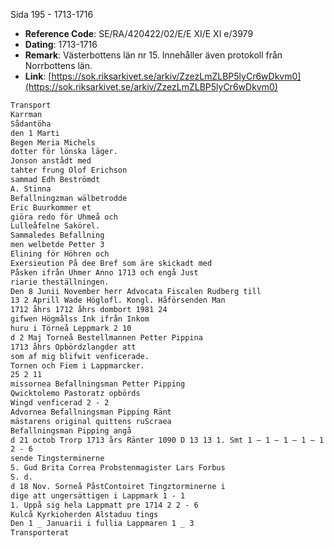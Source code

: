 Sida 195 - 1713-1716

- **Reference Code**: SE/RA/420422/02/E/E XI/E XI e/3979
- **Dating**: 1713-1716
- **Remark**: Västerbottens län nr 15. Innehåller även protokoll från Norrbottens län.
- **Link**: [https://sok.riksarkivet.se/arkiv/ZzezLmZLBP5lyCr6wDkvm0](https://sok.riksarkivet.se/arkiv/ZzezLmZLBP5lyCr6wDkvm0)

```txt linenums="1"
Transport
Karrman
Sådantöha
den 1 Marti
Begen Meria Michels
dotter för lönska läger.
Jonson anstådt med
tahter frung Olof Erichson
sammad Edh Beströmdt
A. Stinna
Befallningzman wälbetrodde
Eric Buurkommer et
giöra redo för Uhmeå och
Lulleåfelne Sakörel.
Sammaledes Befallning
men welbetde Petter 3
Elining för Höhren och
Exersieution På dee Bref som äre skickadt med
Påsken ifrån Uhmer Anno 1713 och engå Just
riarie theställningen.
Den 8 Junii November herr Advocata Fiscalen Rudberg till
13 2 Aprill Wade Höglofl. Kongl. Håförsenden Man
1712 åhrs 1712 åhrs dombort 1981 24
gifwen Högmålss Ink ifrån Inkom
huru i Törneå Leppmark 2 10
d 2 Maj Torneå Bestellmannen Petter Pippina
1713 åhrs Opbördzlangder att
som af mig blifwit venficerade.
Tornen och Fiem i Lappmarcker.
25 2 11
missornea Befallningsman Petter Pipping
Qwicktolemo Pastoratz opbörds
Wingd venficerad 2 - 2
Advornea Befallningsman Pipping Ränt
mästarens original quittens ruScraea
Befallningsman Pipping angå
d 21 octob Trorp 1713 års Ränter 1090 D 13 13 1. Smt 1 — 1 — 1 — 1 — 1 — 1 — 1
2 - 6
sende Tingsterminerne
5. Gud Brita Correa Probstenmagister Lars Forbus
S. d.
d 18 Nov. Sorneå PåstContoiret Tingztorminerne i
dige att ungersättigen i Lappmark 1 - 1
1. Uppå sig hela Lappmatt pre 1714 2 2 - 6
Kulcå Kyrkioherden Alstaduu tings
Den 1 _ Januarii i fullia Lappmaren 1 _ 3
Transporterat
```
